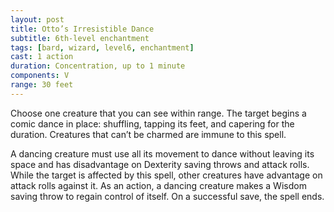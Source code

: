 ```yaml
---
layout: post
title: Otto’s Irresistible Dance
subtitle: 6th-level enchantment
tags: [bard, wizard, level6, enchantment]
cast: 1 action
duration: Concentration, up to 1 minute
components: V
range: 30 feet
---
```

Choose one creature that you can see within range. The target begins a comic dance in place: shuffling, tapping its feet, and capering for the duration. Creatures that can’t be charmed are immune to this spell.

A dancing creature must use all its movement to dance without leaving its space and has disadvantage on Dexterity saving throws and attack rolls. While the target is affected by this spell, other creatures have advantage on attack rolls against it. As an action, a dancing creature makes a Wisdom saving throw to regain control of itself. On a successful save, the spell ends.